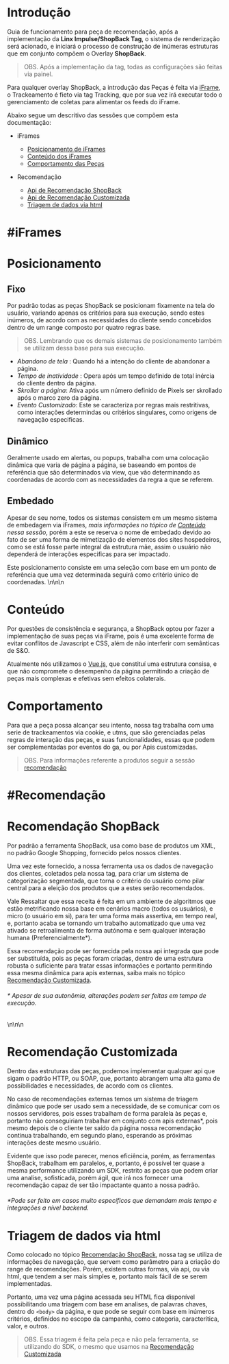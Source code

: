 # Introdução

Guia de funcionamento para peça de recomendação, após a implementação da **Linx Impulse/ShopBack Tag**, 
o sistema de renderização será acionado, e iniciará o processo de construção de inúmeras estruturas que em conjunto compõem
o Overlay **ShopBack**.
>OBS. Após a implementação da tag, todas as configurações são feitas via painel.

Para qualquer overlay ShopBack, a introdução das Peças é feita via [iFrame](#Posicionamento), o Trackeamento é fieto via
tag Tracking, que por sua vez irá executar todo o gerenciamento de coletas para alimentar os feeds do iFrame.

Abaixo segue um descritivo das sessões que compõem esta documentação:

- iFrames
  - [Posicionamento de iFrames](#Posicionamento)
  - [Conteúdo dos iFrames](#Conteúdo)
  - [Comportamento das Peças](#Comportamento)

- Recomendação
  - [Api de Recomendação ShopBack](#recomendação-shopback)
  - [Api de Recomendação Customizada](#recomendação-customizada)
  - [Triagem de dados via html](#triagem-de-dados-via-html)

#iFrames
======

# Posicionamento

## Fixo

Por padrão todas as peças ShopBack se posicionam fixamente na tela do usuário, variando apenas os critérios para sua execução, sendo estes inúmeros,
de acordo com as necessidades do cliente sendo concebidos dentro de um range composto por quatro regras base.
> OBS. Lembrando que os demais sistemas de posicionamento também se utilizam dessa base para sua execução.


- *Abandono de tela* : Quando há a intenção do cliente de abandonar a página.
- *Tempo de inatividade* : Opera após um tempo definido de total inércia do cliente dentro da página.
- *Skrollar a página*: Ativa após um número definido de Pixels ser skrollado após o marco zero da página.
- *Evento Customizado*: Este se caracteriza por regras mais restritivas, como interações determindas ou critérios singulares, como origens de navegação especificas.

## Dinâmico

Geralmente usado em alertas, ou popups, trabalha com uma colocação dinâmica que varia de página a página, se baseando
em pontos de referência que são determinados via view, que vão determinando as coordenadas de acordo com as necessidades da regra a que se referem.

## Embedado

Apesar de seu nome, todos os sistemas consistem em um mesmo sistema de embedagem via iFrames, _mais informações no tópico de [Conteúdo](#Conteúdo) nessa sessão_,
porém a este se reserva o nome de embedado devido ao fato de ser uma forma de mimetização de elementos dos sites hospedeiros,
como se está fosse parte integral da estrutura mãe, assim o usuário não dependerá de interações especificas para ser impactado.

Este posicionamento consiste em uma seleção com base em um ponto de referência que uma vez determinada seguirá como critério único de coordenadas.
\n\n\n
# Conteúdo

Por questões de consistência e segurança, a ShopBack optou por fazer a implementação de suas peças via
iFrame, pois é uma excelente forma de evitar conflitos de Javascript e CSS, além de não interferir com semânticas de
S&O.

Atualmente nós utilizamos o [Vue.js](https://vuejs.org/), que constituí uma estrutura consisa, e que não compromete o desempenho da
página permitindo a criação de peças mais complexas e efetivas sem efeitos colaterais. 

# Comportamento

Para que a peça possa alcançar seu intento, nossa tag trabalha com uma serie de trackeamentos via cookie,
e utms, que são gerenciadas pelas regras de interação das peças, e suas funcionalidades, essas 
que podem ser complementadas por eventos do ga, ou por Apis customizadas.
>OBS. Para informações referente a produtos seguir a sessão [recomendação](#recomendação-shopback)

#Recomendação
======

# Recomendação ShopBack

Por padrão a ferramenta ShopBack, usa como base de produtos um XML, no padrão Google Shopping, fornecido pelos nossos
clientes.

Uma vez este fornecido, a nossa ferramenta usa os dados de navegação dos clientes, coletados pela nossa tag, para criar um
sistema de categorização segmentada, que torna o critério do usuário como pilar central para a eleição dos produtos que
a estes serão recomendados.

Vale Ressaltar que essa receita é feita em um ambiente de algoritmos que estão metrificando nossa base em cenários macro 
(todos os usuários), e micro (o usuário em si), para ter uma forma mais assertiva, em tempo real, e, portanto acaba se tornando
um trabalho automatizado que uma vez ativado se retroalimenta de forma autónoma e sem qualquer interação humana (Preferencialmente*).

Essa recomendação pode ser fornecida pela nossa api integrada que pode ser substituída, pois as peças foram criadas,
dentro de uma estrutura robusta o suficiente para tratar essas informações e portanto permitindo essa mesma dinâmica para apis externas,
saiba mais no tópico [Recomendação Customizada](#recomendação-customizada).


###### * Apesar de sua autonômia, alterações podem ser feitas em tempo de execução.
\n\n\n
# Recomendação Customizada

Dentro das estruturas das peças, podemos implementar qualquer api que sigam o padrão HTTP, ou SOAP, que, portanto 
abrangem uma alta gama de possibilidades e necessidades, de acordo com os clientes.

No caso de recomendações externas temos um sistema de triagem dinâmico que pode ser usado sem a necessidade, de se
comunicar com os nossos servidores, pois esses trabalham de forma paralela às peças e, portanto não conseguiriam trabalhar em conjunto
com apis externas*, pois mesmo depois de o cliente ter saído da página nossa recomendação continua trabalhando, em segundo plano,
esperando as próximas interações deste mesmo usuário.

Evidente que isso pode parecer, menos eficiência, porém, as ferramentas ShopBack, trabalham em paralelos, e, portanto,
é possível ter quase a mesma performance utilizando um SDK, restrito as peças que podem criar uma analise,
sofisticada, porém ágil, que irá nos fornecer uma recomendação capaz de ser tão impactante quanto a nossa padrão.

###### *Pode ser feito em casos muito específicos que demandam mais tempo e integrações a nível backend.




# Triagem de dados via html

Como colocado no tópico [Recomendação ShopBack](#recomendação-shopback), nossa tag se utiliza de informações de navegação,
que servem como parâmetro para a criação do range de recomendações. Porém, existem outras formas, via api, ou via html,
que tendem a ser mais simples e, portanto mais fácil de se serem implementadas.

Portanto, uma vez uma página acessada seu HTML fica disponível possibilitando uma triagem com base em analises, de palavras chaves,
dentro do ```<body>``` da página, e que pode se seguir com base em inúmeros critérios, definidos no escopo da campanha, como categoria,
caracterítica, valor, e outros.

>OBS. Essa triagem é feita pela peça e não pela ferramenta, se utilizando do SDK, o mesmo que usamos na [Recomendação Customizada](#recomendação-customizada)
